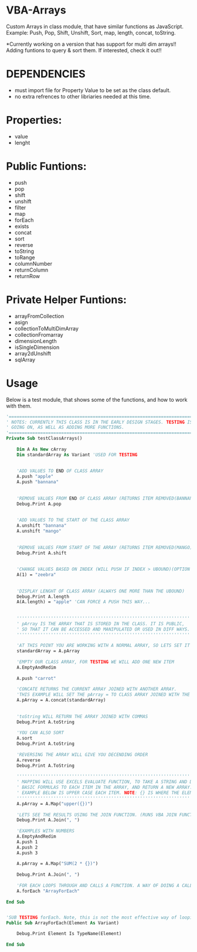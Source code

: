 # VBA-Arrays
Custom Arrays in class module, that have similar functions as JavaScript. Example: Push, Pop, Shift, Unshift, Sort, map, length, concat,  toString.

*Currently working on a version that has support for multi dim arrays!! Adding funtions to query & sort them. If interested, check it out!!

# DEPENDENCIES
- must import file for Property Value to be set as the class default.
- no extra refrences to other libriaries needed at this time.

# Properties:
- value
- lenght

# Public Funtions:
- push
- pop
- shift
- unshift
- filter
- map
- forEach
- exists
- concat
- sort
- reverse
- toString
- toRange
- columnNumber
- returnColumn
- returnRow

# Private Helper Funtions:
- arrayFromCollection
- asign
- collectionToMultiDimArray
- collectionFromarray
- dimensionLength
- isSingleDimension
- array2dUnshift
- sqlArray

# Usage

Below is a test module, that shows some of the functions, and how to work with them.

```vb
'==============================================================================
' NOTES: CURRENTLY THIS CLASS IS IN THE EARLY DESIGN STAGES. TESTING IS STILL
' GOING ON, AS WELL AS ADDING MORE FUNCTIONS.
'==============================================================================
Private Sub testClassArrays()
  
    Dim A As New cArray
    Dim standardArray As Variant 'USED FOR TESTING
    
    
    'ADD VALUES TO END OF CLASS ARRAY
    A.push "apple"
    A.push "bannana"
    
    
    'REMOVE VALUES FROM END OF CLASS ARRAY (RETURNS ITEM REMOVED(BANNANA))
    Debug.Print A.pop
    
    
    'ADD VALUES TO THE START OF THE CLASS ARRAY
    A.unshift "bannana"
    A.unshift "mango"
    
    
    'REMOVE VALUES FROM START OF THE ARRAY (RETURNS ITEM REMOVED(MANGO))
    Debug.Print A.shift
    
    
    'CHANGE VALUES BASED ON INDEX (WILL PUSH IF INDEX > UBOUND)(OPTION BASE 0)
    A(1) = "zeebra"
    
    
    'DISPLAY LENGHT OF CLASS ARRAY (ALWAYS ONE MORE THAN THE UBOUND)
    Debug.Print A.length
    A(A.length) = "apple" 'CAN FORCE A PUSH THIS WAY...
    
    
    '''''''''''''''''''''''''''''''''''''''''''''''''''''''''''''''''''
    ' pArray IS THE ARRAY THAT IS STORED IN THE CLASS. IT IS PUBLIC,
    ' SO THAT IT CAN BE ACCESSED AND MANIPULATED OR USED IN DIFF WAYS.
    '''''''''''''''''''''''''''''''''''''''''''''''''''''''''''''''''''
    
    'AT THIS POINT YOU ARE WORKING WITH A NORMAL ARRAY, SO LETS SET IT TO A VAR
    standardArray = A.pArray
    
    'EMPTY OUR CLASS ARRAY, FOR TESTING WE WILL ADD ONE NEW ITEM
    A.EmptyAndRedim
    
    A.push "carrot"
    
    'CONCATE RETURNS THE CURRENT ARRAY JOINED WITH ANOTHER ARRAY.
    'THIS EXAMPLE WILL SET THE pArray = TO CLASS ARRAY JOINED WITH THE STANDARD ARRAY
    A.pArray = A.concat(standardArray)
    
    
    'toString WILL RETURN THE ARRAY JOINED WITH COMMAS
    Debug.Print A.toString
    
    'YOU CAN ALSO SORT
    A.sort
    Debug.Print A.toString
    
    'REVERSING THE ARRAY WILL GIVE YOU DECENDING ORDER
    A.reverse
    Debug.Print A.ToString
    
    ''''''''''''''''''''''''''''''''''''''''''''''''''''''''''''''''''''''''''''''
    ' MAPPING WILL USE EXCELS EVALUATE FUNCTION, TO TAKE A STRING AND DO
    ' BASIC FORMULAS TO EACH ITEM IN THE ARRAY, AND RETURN A NEW ARRAY.
    ' EXAMPLE BELOW IS UPPER CASE EACH ITEM. NOTE: {} IS WHERE THE ELEMENT WILL GO.
    ''''''''''''''''''''''''''''''''''''''''''''''''''''''''''''''''''''''''''''''
    A.pArray = A.Map("upper({})")
    
    'LETS SEE THE RESULTS USING THE JOIN FUNCTION. (RUNS VBA JOIN FUNCTION)
    Debug.Print A.Join(", ")
    
    'EXAMPLES WITH NUMBERS
    A.EmptyAndRedim
    A.push 1
    A.push 2
    A.push 3
    
    A.pArray = A.Map("SUM(2 * {})")
    
    Debug.Print A.Join(", ")
    
    'FOR EACH LOOPS THROUGH AND CALLS A FUNCTION. A WAY OF DOING A CALLBACK FUNCTION. (NOT SUGGESTED FOR LARGE ARRAYS)
    A.forEach "ArrayForEach"
    
End Sub


'SUB TESTING forEach. Note, this is not the most effective way of looping arrays. Mostly used for on the spot coding..
Public Sub ArrayForEach(Element As Variant)

    Debug.Print Element Is TypeName(Element)
    
End Sub


```
